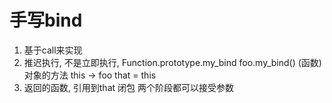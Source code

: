 # 手写bind

1. 基于call来实现
2. 推迟执行, 不是立即执行, Function.prototype.my_bind
    foo.my_bind()  (函数)对象的方法  this -> foo
    that = this
3. 返回的函数, 引用到that 闭包 
    两个阶段都可以接受参数  